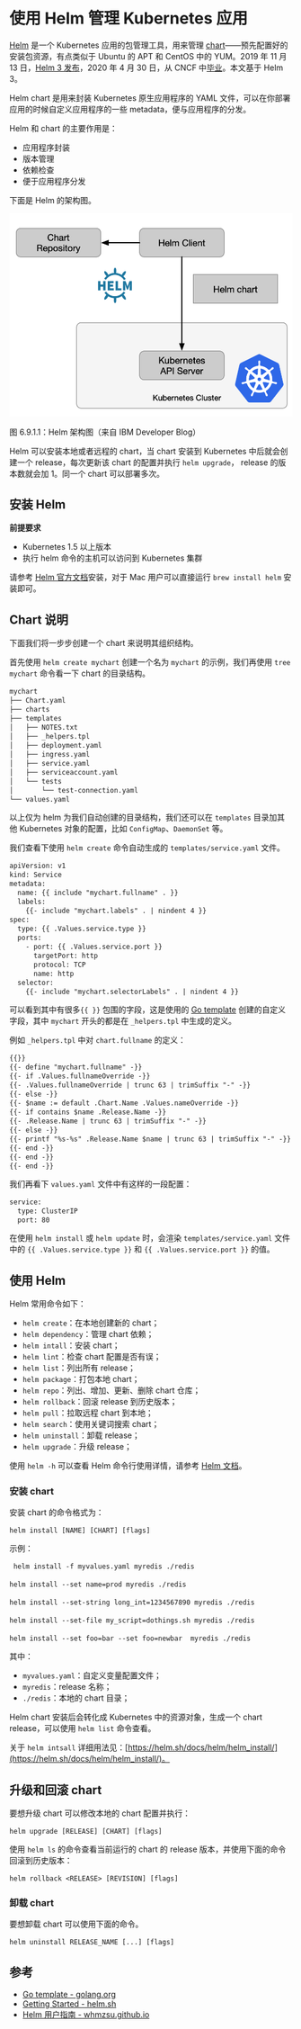 # 使用 Helm 管理 Kubernetes 应用
[Helm](http://helm.sh/) 是一个 Kubernetes 应用的包管理工具，用来管理 [chart](https://github.com/helm/charts)——预先配置好的安装包资源，有点类似于 Ubuntu 的 APT 和 CentOS 中的 YUM。2019 年 11 月 13 日，[Helm 3 发布](https://helm.sh/blog/helm-3-released/)，2020 年 4 月 30 日，从 CNCF 中[毕业](https://helm.sh/blog/celebrating-helms-cncf-graduation/)。本文基于 Helm 3。

Helm chart 是用来封装 Kubernetes 原生应用程序的 YAML 文件，可以在你部署应用的时候自定义应用程序的一些 metadata，便与应用程序的分发。

Helm 和 chart 的主要作用是：

*   应用程序封装
*   版本管理
*   依赖检查
*   便于应用程序分发

下面是 Helm 的架构图。

[![](assets/helm-chart.png)
](https://jimmysong.io/kubernetes-handbook/images/helm-chart.png)

图 6.9.1.1：Helm 架构图（来自 IBM Developer Blog）

Helm 可以安装本地或者远程的 chart，当 chart 安装到 Kubernetes 中后就会创建一个 release，每次更新该 chart 的配置并执行 `helm upgrade`， release 的版本数就会加 1。同一个 chart 可以部署多次。

安装 Helm
-------

**前提要求**

*   Kubernetes 1.5 以上版本
*   执行 helm 命令的主机可以访问到 Kubernetes 集群

请参考 [Helm 官方文档](https://helm.sh/docs/intro/install/)安装，对于 Mac 用户可以直接运行 `brew install helm` 安装即可。

Chart 说明
--------

下面我们将一步步创建一个 chart 来说明其组织结构。

首先使用 `helm create mychart` 创建一个名为 `mychart` 的示例，我们再使用 `tree mychart` 命令看一下 chart 的目录结构。

```
mychart
├── Chart.yaml
├── charts 
├── templates 
│   ├── NOTES.txt 
│   ├── _helpers.tpl 
│   ├── deployment.yaml 
│   ├── ingress.yaml 
│   ├── service.yaml 
│   ├── serviceaccount.yaml 
│   └── tests
│       └── test-connection.yaml
└── values.yaml 
```

以上仅为 helm 为我们自动创建的目录结构，我们还可以在 `templates` 目录加其他 Kubernetes 对象的配置，比如 `ConfigMap`、`DaemonSet` 等。

我们查看下使用 `helm create` 命令自动生成的 `templates/service.yaml` 文件。

```
apiVersion: v1
kind: Service
metadata:
  name: {{ include "mychart.fullname" . }}
  labels:
    {{- include "mychart.labels" . | nindent 4 }}
spec:
  type: {{ .Values.service.type }}
  ports:
    - port: {{ .Values.service.port }}
      targetPort: http
      protocol: TCP
      name: http
  selector:
    {{- include "mychart.selectorLabels" . | nindent 4 }} 
```

可以看到其中有很多`{{ }}` 包围的字段，这是使用的 [Go template](https://golang.org/pkg/text/template/) 创建的自定义字段，其中 `mychart` 开头的都是在 `_helpers.tpl` 中生成的定义。

例如 `_helpers.tpl` 中对 `chart.fullname` 的定义：

```
{{}}
{{- define "mychart.fullname" -}}
{{- if .Values.fullnameOverride -}}
{{- .Values.fullnameOverride | trunc 63 | trimSuffix "-" -}}
{{- else -}}
{{- $name := default .Chart.Name .Values.nameOverride -}}
{{- if contains $name .Release.Name -}}
{{- .Release.Name | trunc 63 | trimSuffix "-" -}}
{{- else -}}
{{- printf "%s-%s" .Release.Name $name | trunc 63 | trimSuffix "-" -}}
{{- end -}}
{{- end -}}
{{- end -}} 
```

我们再看下 `values.yaml` 文件中有这样的一段配置：

```
service:
  type: ClusterIP
  port: 80 
```

在使用 `helm install` 或 `helm update` 时，会渲染 `templates/service.yaml` 文件中的 `{{ .Values.service.type }}` 和 `{{ .Values.service.port }}` 的值。

使用 Helm
-------

Helm 常用命令如下：

*   `helm create`：在本地创建新的 chart；
*   `helm dependency`：管理 chart 依赖；
*   `helm intall`：安装 chart；
*   `helm lint`：检查 chart 配置是否有误；
*   `helm list`：列出所有 release；
*   `helm package`：打包本地 chart；
*   `helm repo`：列出、增加、更新、删除 chart 仓库；
*   `helm rollback`：回滚 release 到历史版本；
*   `helm pull`：拉取远程 chart 到本地；
*   `helm search`：使用关键词搜索 chart；
*   `helm uninstall`：卸载 release；
*   `helm upgrade`：升级 release；

使用 `helm -h` 可以查看 Helm 命令行使用详情，请参考 [Helm 文档](https://helm.sh/docs/helm/helm/)。

### 安装 chart

安装 chart 的命令格式为：

```
helm install [NAME] [CHART] [flags] 
```

示例：

```
 helm install -f myvalues.yaml myredis ./redis

helm install --set name=prod myredis ./redis

helm install --set-string long_int=1234567890 myredis ./redis

helm install --set-file my_script=dothings.sh myredis ./redis

helm install --set foo=bar --set foo=newbar  myredis ./redis 
```

其中：

*   `myvalues.yaml`：自定义变量配置文件；
*   `myredis`：release 名称；
*   `./redis`：本地的 chart 目录；

Helm chart 安装后会转化成 Kubernetes 中的资源对象，生成一个 chart release，可以使用 `helm list` 命令查看。

关于 `helm intsall` 详细用法见：[https://helm.sh/docs/helm/helm_install/](https://helm.sh/docs/helm/helm_install/)。

升级和回滚 chart
-----------

要想升级 chart 可以修改本地的 chart 配置并执行：

```
helm upgrade [RELEASE] [CHART] [flags] 
```

使用 `helm ls` 的命令查看当前运行的 chart 的 release 版本，并使用下面的命令回滚到历史版本：

```
helm rollback <RELEASE> [REVISION] [flags] 
```

### 卸载 chart

要想卸载 chart 可以使用下面的命令。

```
helm uninstall RELEASE_NAME [...] [flags] 
```

参考
--

*   [Go template - golang.org](https://golang.org/pkg/text/template/)
*   [Getting Started - helm.sh](https://helm.sh/docs/chart_template_guide/getting_started/)
*   [Helm 用户指南 - whmzsu.github.io](https://whmzsu.github.io/helm-doc-zh-cn/)